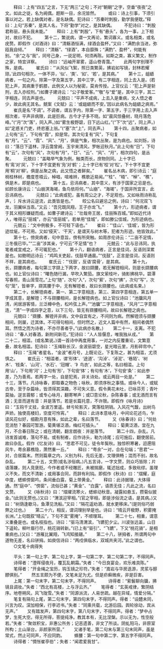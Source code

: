 <!-- { "loadSidebar": true } -->
　　释曰：上有“四五”之言，下无“两三”之句；不对“朝朝”之字，空垂“夜夜”之文。如此之徒，名为阙偶。题斯一目，余况皆然。
　　或曰：诗上引事，下须引事以对之。若上缺偶对者，是名缺偶。犯诗曰：“苏秦时刺股，勤学我便耽。”释曰：上句“苏秦”，是其人名，下将“勤学”对之，是其缺偶。
　　不犯诗曰：“刺股君称丽，悬头我未能。”
　　释曰：上有“刺股”，下有“悬头”，各为一事，上下相对，故曰不犯。
　　第十二，繁说病，谓一文再论，繁词寡义。或名相类，或名疣赘。即假作《对酒诗》曰：“清觞酒恒满，绿酒会盈杯。”又曰：“满酌余当进，弥瓯我自倾。”
　　释曰：“清觞”、“绿酒”，本自靡殊；“满酌”、盈杯”，何能有别。“余”之与“我”，同号己身，一说足明，何须再陈。如斯之类，寡义繁文，制作之家，特宜详察。
　　诗曰：“远岫开翠雾，遥山卷青霭。”
　　此两句字别理不殊，是病。
　　崔氏曰：“‘从风似飞絮，照日类繁英，拂岩如写镜，封林若耀琼。’此四句相次，一体不异，‘似’、‘类’、‘如’、‘若’，是其病。”
　　第十三，龃龉病者，一句之内，除第一字及第五字，其中三字，有二字相连，同上去入是。(若犯上声，其病重于鹤膝，此例文人以为秘密，莫肯传授。上官仪云：“犯上声是斩刑，去入亦绞刑。”)如曹子建诗云：“公子敬爱客。”“敬”与“爱”是，其中三字，其二字相连，同去声是也。
　　元兢曰：“平声不成病，上去入是重病，文人悟之者少，故此病无其名。兢案《文赋》云：‘或龃龉而不安。’因以此病名为龃龉之病焉。”
　　崔氏是名“不调”。不调者，谓五字内，除第一字、第五字，于三字用上去入声相次者，平声非病限，此是巨病。古今才子多不晓。如“晨风惊叠树，晓月落危峰。”(“月”次“落”，同入声。)如“雾生极野碧，日下远山红。”(“下”次“远”，同上声。)如“定惑关门吏，终悲塞上翁。”(“塞”次“上”，同去声。)
　　第十四，丛聚病者，如上句有“云”，下句有“霞”，抑是常。其次句复有“风”，下句复有“月”。“云”、“霞”、“风”、“月”，俱是气象，相次丛聚，是为病也。如刘铄，诗曰：“落日下遥林，浮云霭曾阙，玉宇来清风，罗帐迎秋月。”此上句有“日”，下句有“云”，次句有“风”，次句有“月”，“日”、“云”、“风”、“月”，相次四句，是丛聚。
　　元兢曰：“盖略举气象为例，触类而长，庶物则同。上十字已有‘鸾’对‘凤’，下十字不宜更有‘凫’对‘鹤’；上十字已有‘桂’对‘松’，下十字不宜更用‘桐’对‘柳’。俱是丛聚之病，此又悟之者鲜矣。”
　　崔名丛木病，即引诗云：“庭梢桂林树，檐度苍梧云，棹唱，喧难辨，樵歌近易闻。”“桂”、“梧”、“棹”、“樵”，俱是木，即是病也。
　　第十五，忌讳病者，其中意义，有涉于国家之忌是也。如顾长康诗云：“山崩溟海竭，鱼鸟依将何。”“山崩”、“海竭”，于国非所宜言，此忌讳病也。
　　元兢曰；“此病或犯，虽有周公之才，不足观也。又如咏雨诗称乱声，氵斥水诗云逆流，此类皆是也。”
　　皎公名曰避忌之例，诗曰：“何况双飞龙，羽翼纵当乖。”又云：“吾兄既凤翔，王子亦龙飞。”
　　第十六，形迹病者，谓于其义相形嫌疑而成。如曹子建诗云：“壮哉帝王居，佳丽殊百城。”即如近代诗人，唯得云“丽城”，亦云“佳丽城”。若单用“佳城”，即如滕公佳城，为形迹病也。
　　元兢云：“文中例极多，不可轻下语也。”
　　崔曰：“‘佳山’、‘佳城’，皆为形迹坟埏，不可用。又如‘侵天’、‘干天’，是谓天与树木等，犯者为形迹。他皆效此。”
　　第十七，傍突病者，句中意旨，傍有所突触。如周彦伦诗云：“二亩不足情，三冬俄已毕。”“二亩”涉其亲，宁可云“不足情”也？
　　元兢云：“此与忌讳同，执笔者咸宜戒之，不可辄犯也。”
　　第十八，翻语病者，正言是佳词，反语则深累是也。如鲍明远诗云：“鸡鸣关吏起，伐鼓早通晨。”“伐鼓”，正言是佳词，反语则不祥，是其病也。
　　崔氏云：“‘伐鼓’，反语‘腐骨’，是其病。
　　第十九，长，撷腰病者，每句第三字撷上下两字，故曰撷腰，若无解镫相间，则是长撷腰病也。如上官仪诗曰：“曙色随行漏，早吹入繁笳。旗文萦桂叶，骑影拂桃华。碧潭写春照，青山笼雪花。”上句“随”，次句“入”，次句“萦’，次句“拂”，次句“写”，次句“笼”，皆单字，撷其腰于中，无有解镫者，故曰长撷腰也。(此病或名束。)
　　第二十，长解镫病者，第一、第二字意相连，第三、第四字意相连，第五单一字成其意，是解镫；不与撷腰相间，是长解镫病也。如上官仪诗曰：“池牖风月清，闲居游客情，兰泛樽中色，松吟弦上声。”“池牖”二字意相连，“风月”二字意相连，“清”一字成四字之意，以下三句，皆无有撷腰相间，故曰长解镫之病也。
　　元兢曰：“撷腰、解镫并非病，文中自宜有之，不间则为病。然解镫须与撷腰相间，则屡，迁其体。不可得句相间，但时然之，近文人篇中有然，相间者偶然耳。然悟之而为诗者，不亦尽善者乎。”(此病亦名散。)
　　第二十一，支离。不犯诗曰：“春人对春酒，新附间新花。”犯诗曰：“人人皆偃息，唯我独从戎。”
　　第二十二，相滥。(或名繁说。)谓一首诗中再度用事，一对之内反覆重论，文繁意叠，故名相滥。犯诗曰：“玉绳耿长汉，金波丽碧空，星光暗云里，月影碎帘中。”
　　释曰：“玉绳”者星名，“金波”者月号，上既论讫，下复陈之，甚为相滥，尤须慎之。
　　崔氏云：“相滥者，谓‘形体’、‘途道’、‘沟淖’、‘淖泥’、‘巷陌’、‘树木’、‘枝条’、‘山河’、‘水石’、‘冠帽’、‘衤鸟衣’，如此之等，名曰相滥。上句用‘山’，下句用‘河’；上句有‘形’，下句安‘体’；有句有‘木’，下句安‘条’：如此参差，乃为善焉。若两字一处，自是犯焉，非关诗处。或云两目一处是。”
　　第二十三，落节。凡诗咏春，即取春之物色；咏秋，即须序秋之事情。或咏今人，或赋古帝，至于杂篇咏，皆须得其深趣，不可失义意。假令黄花未吐，已咏芬芳；青叶莫抽，逆言蓊郁；或专心咏月，翻寄琴声；或□意论秋，杂陈春事；或无酒而言有酒；无音而道有音：并是落节。若是长篇托意，不许限。即假作《咏月诗》曰：“玉钩千丈挂，金波万里遥。蚌亏轮影灭，蓂落桂阴销。入风花气馥，出树鸟声娇。独使高楼妇，空度可怜宵。”
　　释曰：此诗本意咏月，中间论花述鸟，乍读风花似好，细勘月意有殊，如此之辈，名曰落节。
　　又《咏春诗》曰；“何处觅消愁？春园可暂游。菊黄堪泛酒，梅红可插头。”
　　释曰：菊黄泛酒，宜在九月，不合春日陈之；或在清朝，翻言朗夜：并是落节。
　　第二十四，杂乱。凡诗发首诚难，落句不易。或有制者，应作诗头，勒为诗尾；应可施后，翻使居前。故曰杂乱。假作《忆友诗》曰，“思君不可见，徒令年鬓秋。独惊积寒暑，迢遰阻风牛，粤余慕樵隐，萧然重一丘。”
　　释曰：“粤余”一对，合在句端；“思君”一对，合居篇末。然则篇章之内，义别为科，先后无差，文理俱畅；混而不别，故名杂乱。
　　第二十五，文赘(或名涉俗病。)凡五言诗，一字文赘，则众巧皆除；片语落嫌，则人竞褒贬。今作者或不经雕匠，未被揣磨，辄述拙成，多致纰缪。虽理义不失，而文不清新；或用事合同，而辞有利钝。即假作《秋诗》曰：“熠耀，庭中度，蟋蟀傍窗吟。条间垂白露，菊上带黄金。”
　　释曰：此诗据理，大体得通。然“庭中”、“傍窗”，流俗已甚；“黄金”、“白露”，语质无佳；凡此之流，名曰文赘。
　　又《咏秋诗》曰：“熠燿流寒火，蟋蟀动秋音。凝露如悬玉，攒菊似披金。”(此则无赘也。)又曰：“渭滨迎宰相。”(官之宰相，即是涉俗流之语，是其病。)又曰：“树荫逢歇马，鱼潭见洗船。”又曰：“隔花遥劝酒，就水更移床。”(是则俗巧弱弊之过也。)
　　第二十六，相反，谓词理别举是也。诗曰：“晴云开极野，积雾掩长洲。”上句既叙“晴云”，下句不宜“雾掩”，不顺理耳。
　　第二十七，相重，谓意义重叠是也。或名枝指也。诗曰：“驱马清渭滨，飞镳犯夕尘。川波张远盖，山日下遥轮。柳叶眉行尽，桃花骑转新。”(已上有“驱引”、“飞镳”，下又“桃花骑”，是相重病也。)又曰：“游雁比翼翔，飞鸿知接翮。”
　　第二十八，骈拇者，所谓两句中道物无差，名曰骈拇。如庾信诗曰：“两戍俱临水，双城共夹河。”此之谓也。
　　○文笔十病得失

　　平头：第一句上字、第二句上字，第一句第二字、第二句第二字，不得同声。
　　诗得者：“澄晖侵夜月，覆瓦乱朝霜。”失者：“今日良宴会，欢乐难具陈。”
　　笔得者：“开金绳之宝历，钩玉镜之珍符。”失者：“嵩岩与华房迭游，灵浆与醇醪俱别。”
　　然五言颇为不便，文笔未足为尤。但是疥癣微疾，非是巨害。
　　上尾：第一句末字，第二句末字，不得同声。
　　诗得者：“萦鬟聊向牖，拂镜且调妆。”失者：“西北有高楼，上与浮云齐。”
　　笔得者：“玄英戒律，繁阴结序。地卷朔风，风飞陇雪。”失者：“同源派流，人易世疏。越在异域，情爱分隔。”
　　笔复有隔句上尾，第二句末字，第四句末字，不得同声。得者：“设醴未同，兴言为叹。深加相保，行李迟书。”失者：“同乘共载，北游后园。舆轮徐动，宾从无声。”
　　又有踏发声，第四句末字，第八句末字，不得同声。得者：“梦中占梦，生死大空。得无所得，菩提纯净。教其本有，无比涅槃。示以无为，性空般若。”失者：“聚敛积宝，非惠公所务；记恶遗善，非文了所谈。阴虬阳马，非原室所构；土山渐台，非颜家所营。”
　　又诸手笔，第二句末与第三句末同声，虽是常式，然止可同声，不应同韵。
　　蜂腰：第一句中第二字、第五字不得同声。
　　诗得者：“惆怅崔亭伯”；失者：“闻君爱我甘”。
